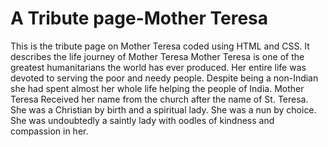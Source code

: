 # A Tribute page-Mother Teresa
This is the tribute page on Mother Teresa coded using HTML and CSS.
It describes the life journey of Mother Teresa
Mother Teresa is one of the greatest humanitarians the world has ever produced. 
Her entire life was devoted to serving the poor and needy people. 
Despite being a non-Indian she had spent almost her whole life helping the people of India. 
Mother Teresa Received her name from the church after the name of St. Teresa. 
She was a Christian by birth and a spiritual lady. She was a nun by choice. 
She was undoubtedly a saintly lady with oodles of kindness and compassion in her.
